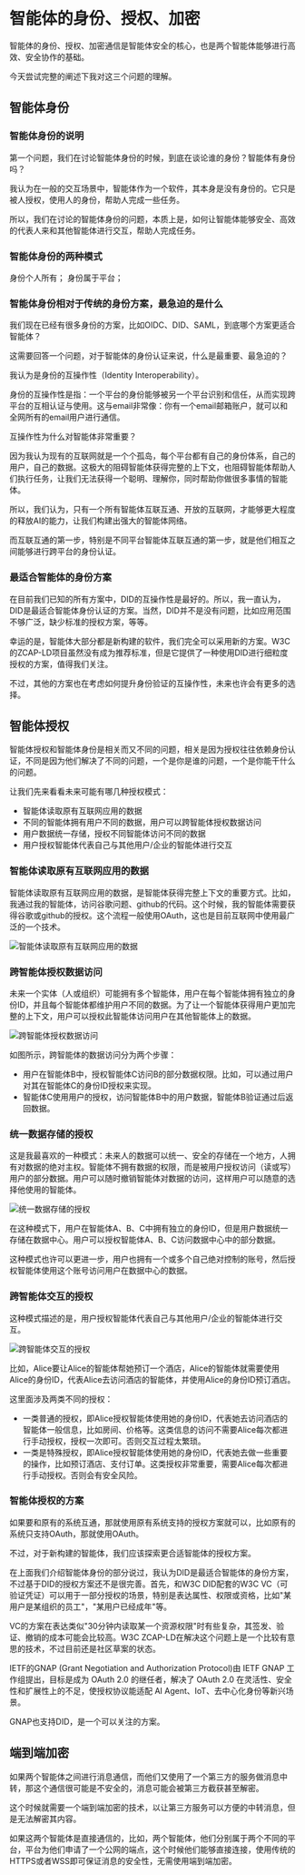 # 智能体的身份、授权、加密

智能体的身份、授权、加密通信是智能体安全的核心，也是两个智能体能够进行高效、安全协作的基础。

今天尝试完整的阐述下我对这三个问题的理解。

## 智能体身份

### 智能体身份的说明

第一个问题，我们在讨论智能体身份的时候，到底在谈论谁的身份？智能体有身份吗？

我认为在一般的交互场景中，智能体作为一个软件，其本身是没有身份的。它只是被人授权，使用人的身份，帮助人完成一些任务。

所以，我们在讨论的智能体身份的问题，本质上是，如何让智能体能够安全、高效的代表人来和其他智能体进行交互，帮助人完成任务。

### 智能体身份的两种模式

身份个人所有；
身份属于平台；

### 智能体身份相对于传统的身份方案，最急迫的是什么

我们现在已经有很多身份的方案，比如OIDC、DID、SAML，到底哪个方案更适合智能体？

这需要回答一个问题，对于智能体的身份认证来说，什么是最重要、最急迫的？

我认为是身份的互操作性（Identity Interoperability）。

身份的互操作性是指：一个平台的身份能够被另一个平台识别和信任，从而实现跨平台的互相认证与使用。这与email非常像：你有一个email邮箱账户，就可以和全网所有的email用户进行通信。

互操作性为什么对智能体非常重要？

因为我认为现有的互联网就是一个个孤岛，每个平台都有自己的身份体系，自己的用户，自己的数据。这极大的阻碍智能体获得完整的上下文，也阻碍智能体帮助人们执行任务，让我们无法获得一个聪明、理解你，同时帮助你做很多事情的智能体。

所以，我们认为，只有一个所有智能体互联互通、开放的互联网，才能够更大程度的释放AI的能力，让我们构建出强大的智能体网络。

而互联互通的第一步，特别是不同平台智能体互联互通的第一步，就是他们相互之间能够进行跨平台的身份认证。

### 最适合智能体的身份方案

在目前我们已知的所有方案中，DID的互操作性是最好的。所以，我一直认为，DID是最适合智能体身份认证的方案。当然，DID并不是没有问题，比如应用范围不够广泛，缺少标准的授权方案，等等。

幸运的是，智能体大部分都是新构建的软件，我们完全可以采用新的方案。W3C的ZCAP-LD项目虽然没有成为推荐标准，但是它提供了一种使用DID进行细粒度授权的方案，值得我们关注。

不过，其他的方案也在考虑如何提升身份验证的互操作性，未来也许会有更多的选择。

## 智能体授权

智能体授权和智能体身份是相关而又不同的问题，相关是因为授权往往依赖身份认证，不同是因为他们解决了不同的问题，一个是你是谁的问题，一个是你能干什么的问题。

让我们先来看看未来可能有哪几种授权模式：
- 智能体读取原有互联网应用的数据
- 不同的智能体拥有用户不同的数据，用户可以跨智能体授权数据访问
- 用户数据统一存储，授权不同智能体访问不同的数据
- 用户授权智能体代表自己与其他用户/企业的智能体进行交互

### 智能体读取原有互联网应用的数据

智能体读取原有互联网应用的数据，是智能体获得完整上下文的重要方式。比如，我通过我的智能体，访问谷歌问题、github的代码。这个时候，我的智能体需要获得谷歌或github的授权。这个流程一般使用OAuth，这也是目前互联网中使用最广泛的一个技术。

![智能体读取原有互联网应用的数据](/blogs/images/agent-authorization/agent-connect-existing-app.png)

### 跨智能体授权数据访问

未来一个实体（人或组织）可能拥有多个智能体，用户在每个智能体拥有独立的身份ID，并且每个智能体都维护用户不同的数据。为了让一个智能体获得用户更加完整的上下文，用户可以授权此智能体访问用户在其他智能体上的数据。

![跨智能体授权数据访问](/blogs/images/agent-authorization/multi-agent-auth.png)

如图所示，跨智能体的数据访问分为两个步骤：
- 用户在智能体B中，授权智能体C访问B的部分数据权限。比如，可以通过用户对其在智能体C的身份ID授权来实现。
- 智能体C使用用户的授权，访问智能体B中的用户数据，智能体B验证通过后返回数据。

### 统一数据存储的授权

这是我最喜欢的一种模式：未来人的数据可以统一、安全的存储在一个地方，人拥有对数据的绝对主权。智能体不拥有数据的权限，而是被用户授权访问（读或写）用户的部分数据。用户可以随时撤销智能体对数据的访问，这样用户可以随意的选择他使用的智能体。

![统一数据存储的授权](/blogs/images/agent-authorization/one-data-center.png)

在这种模式下，用户在智能体A、B、C中拥有独立的身份ID，但是用户数据统一存储在数据中心。用户可以授权智能体A、B、C访问数据中心中的部分数据。

这种模式也许可以更进一步，用户也拥有一个或多个自己绝对控制的账号，然后授权智能体使用这个账号访问用户在数据中心的数据。

### 跨智能体交互的授权

这种模式描述的是，用户授权智能体代表自己与其他用户/企业的智能体进行交互。

![跨智能体交互的授权](/blogs/images/agent-authorization/agent-interact.png)

比如，Alice要让Alice的智能体帮她预订一个酒店，Alice的智能体就需要使用Alice的身份ID，代表Alice去访问酒店的智能体，并使用Alice的身份ID预订酒店。

这里面涉及两类不同的授权：
- 一类普通的授权，即Alice授权智能体使用她的身份ID，代表她去访问酒店的智能体一般信息，比如房间、价格等。这类信息的访问不需要Alice每次都进行手动授权，授权一次即可。否则交互过程太繁琐。
- 一类是特殊授权，即Alice授权智能体使用她的身份ID，代表她去做一些重要的操作，比如预订酒店、支付订单。这类授权非常重要，需要Alice每次都进行手动授权。否则会有安全风险。

### 智能体授权的方案

如果要和原有的系统互通，那就使用原有系统支持的授权方案就可以，比如原有的系统只支持OAuth，那就使用OAuth。

不过，对于新构建的智能体，我们应该探索更合适智能体的授权方案。

在上面我们介绍智能体身份的部分说过，我认为DID是最适合智能体的身份方案，不过基于DID的授权方案还不是很完善。首先，和W3C DID配套的W3C VC（可验证凭证）可以用于一部分授权的场景，特别是表达属性、权限或资格，比如"某用户是某组织的员工"，"某用户已经成年"等。

VC的方案在表达类似"30分钟内读取某一个资源权限"时有些复杂，其签发、验证、撤销的成本可能会比较高。W3C ZCAP-LD在解决这个问题上是一个比较有意思的技术，不过目前还是社区草案的状态。

IETF的GNAP (Grant Negotiation and Authorization Protocol)由 IETF GNAP 工作组提出，目标是成为 OAuth 2.0 的继任者，解决了 OAuth 2.0 在灵活性、安全性和扩展性上的不足，使授权协议能适配 AI Agent、IoT、去中心化身份等新兴场景。

GNAP也支持DID，是一个可以关注的方案。

## 端到端加密

如果两个智能体之间进行消息通信，而他们又使用了一个第三方的服务做消息中转，那这个通信很可能是不安全的，消息可能会被第三方截获甚至解密。

这个时候就需要一个端到端加密的技术，以让第三方服务可以方便的中转消息，但是无法解密其内容。

如果这两个智能体是直接通信的，比如，两个智能体，他们分别属于两个不同的平台，平台为他们申请了一个公网的端点，这个时候他们能够直接连接，使用传统的HTTPS或者WSS即可保证消息的安全性，无需使用端到端加密。


